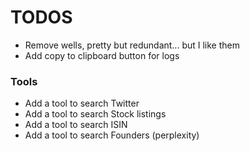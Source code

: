 # TODOS

- Remove wells, pretty but redundant... but I like them
- Add copy to clipboard button for logs

### Tools

- Add a tool to search Twitter
- Add a tool to search Stock listings
- Add a tool to search ISIN
- Add a tool to search Founders (perplexity)
